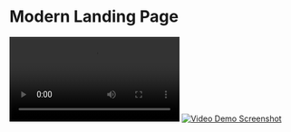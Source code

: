 # Modern Landing Page

![Video_Demo](./preview.mp4)
[![Video Demo Screenshot](video_demo_screenshot.png)](video_demo.mp4)
